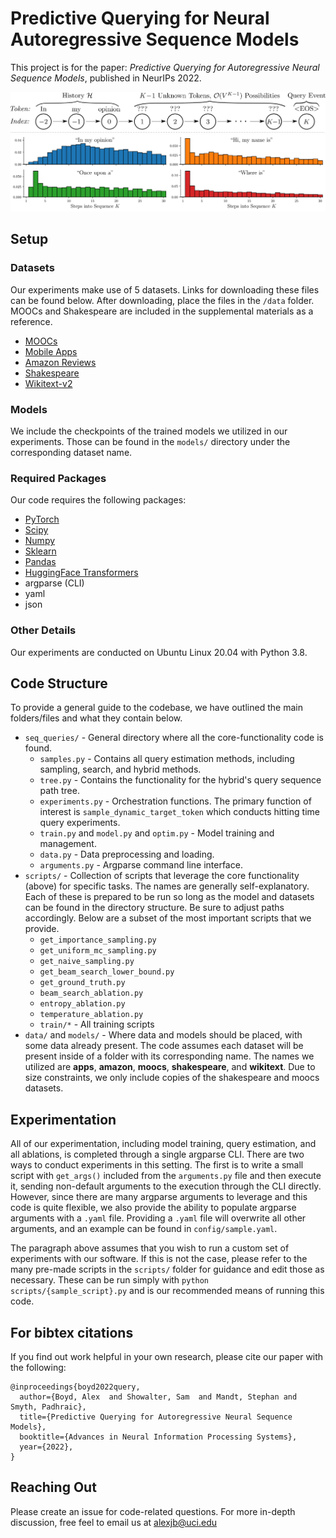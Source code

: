 # Predictive Querying for Neural Autoregressive Sequence Models

This project is for the paper: _Predictive Querying for Autoregressive Neural Sequence Models_, published in NeurIPs 2022.

![Outline](img/flashy_diagram_reverse_sep.png)
![Examples](img/flashy_examples.png)

## Setup

### Datasets
Our experiments make use of 5 datasets. Links for downloading these files can be found below. After downloading, place the files in the `/data` folder. MOOCs and Shakespeare are included in the supplemental materials as a reference.
- [MOOCs](https://snap.stanford.edu/jodie/#datasets)
- [Mobile Apps](https://ucidatalab.github.io/uci-digital-evidence/datasets/#mobile-app-usage)
- [Amazon Reviews](https://nijianmo.github.io/amazon/)
- [Shakespeare](http://cs.stanford.edu/people/karpathy/char-rnn/shakespeare_input.txt)
- [Wikitext-v2](https://huggingface.co/datasets/wikitext/viewer/wikitext-2-v1/test)

### Models

We include the checkpoints of the trained models we utilized in our experiments. Those can be found in the `models/` directory under the corresponding dataset name. 

### Required Packages

Our code requires the following packages:
- [PyTorch](https://pytorch.org/)
- [Scipy](https://github.com/scipy/scipy)
- [Numpy](http://www.numpy.org/)
- [Sklearn](https://scikit-learn.org/stable/)
- [Pandas](https://pandas.pydata.org/)
- [HuggingFace Transformers](https://huggingface.co/docs/transformers/index)
- argparse (CLI)
- yaml
- json

### Other Details 

Our experiments are conducted on Ubuntu Linux 20.04 with Python 3.8.


## Code Structure

To provide a general guide to the codebase, we have outlined the main folders/files and what they contain below.
- `seq_queries/` - General directory where all the core-functionality code is found. 
  + `samples.py` - Contains all query estimation methods, including sampling, search, and hybrid methods.
  + `tree.py` - Contains the functionality for the hybrid's query sequence path tree.
  + `experiments.py` - Orchestration functions. The primary function of interest is `sample_dynamic_target_token` which conducts hitting time query experiments.
  + `train.py` and `model.py` and `optim.py` - Model training and management.
  + `data.py` - Data preprocessing and loading.
  + `arguments.py` - Argparse command line interface.
- `scripts/` - Collection of scripts that leverage the core functionality (above) for specific tasks. The names are generally self-explanatory. Each of these is prepared to be run so long as the model and datasets can be found in the directory structure. Be sure to adjust paths accordingly. Below are a subset of the most important scripts that we provide.
  + `get_importance_sampling.py`
  + `get_uniform_mc_sampling.py`
  + `get_naive_sampling.py`
  + `get_beam_search_lower_bound.py`
  + `get_ground_truth.py`
  + `beam_search_ablation.py`
  + `entropy_ablation.py`
  + `temperature_ablation.py`
  + `train/*` - All training scripts
- `data/` and `models/` - Where data and models should be placed, with some data already present. The code assumes each dataset will be present inside of a folder with its corresponding name. The names we utilized are **apps**, **amazon**, **moocs**, **shakespeare**, and **wikitext**. Due to size constraints, we only include copies of the shakespeare and moocs datasets.

## Experimentation

All of our experimentation, including model training, query estimation, and all ablations, is completed through a single argparse CLI. There are two ways to conduct experiments in this setting. The first is to write a small script with `get_args()` included from the `arguments.py` file and then execute it, sending non-default arguments to the execution through the CLI directly. However, since there are many argparse arguments to leverage and this code is quite flexible, we also provide the ability to populate argparse arguments with a `.yaml` file. Providing a `.yaml` file will overwrite all other arguments, and an example can be found in `config/sample.yaml`. 

The paragraph above assumes that you wish to run a custom set of experiments with our software. If this is not the case, please refer to the many pre-made scripts in the `scripts/` folder for guidance and edit those as necessary. These can be run simply with `python scripts/{sample_script}.py` and is our recommended means of running this code.

## For bibtex citations
If you find out work helpful in your own research, please cite our paper with the following:

```
@inproceedings{boyd2022query,
  author={Boyd, Alex  and Showalter, Sam  and Mandt, Stephan and Smyth, Padhraic},
  title={Predictive Querying for Autoregressive Neural Sequence Models},
  booktitle={Advances in Neural Information Processing Systems},
  year={2022},
}
```

## Reaching Out

Please create an issue for code-related questions. For more in-depth discussion, free feel to email us at alexjb@uci.edu
